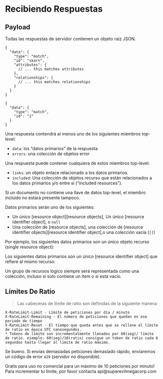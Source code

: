 # Recibiendo Respuestas
 
## Payload

Todas las respuestas de servidor contienen un objeto raíz JSON.  

~~~.language-json
{
  "data": {
    "type": "match",
    "id": "skarn",
    "attributes": {
      // ... this matches attributes
    },
    "relationships": {
      // ... this matches relationships
    }
  }
}
~~~

~~~.language-json
{
  "data": {
    "type": "match",
    "id": "1"
  }
}
~~~

Una respuesta contendrá al menos uno de los siguientes miembros top-level:
 
  * `data`: los “datos primarios” de la respuesta
  * `errors`: una colección de objetos error
 
Una respuesta puede contener cualquiera de estos miembros top-level:
 
  * `links`: un objeto enlace relacionado a los datos primarios.
  * `included`: Una colección de objetos recurso que están relacionados a los datos primarios y/o entre sí (“included resources”).

Si un documento no contiene una llave de datos top-level, el miembro incluido no estará presente tampoco.
 
Datos primarios serán uno de los siguientes:
 
  * Un único [resource object][resource objects], Un único [resource identifier object], o `null`
  * Una colección de [resource objects], una colección de [resource identifier objects][resource identifier object],o una colección vacía (`[]`)
 
Por ejemplo, los siguientes datos primarios son un único objeto recurso (single resource object):

Los siguientes datos primarios son un único [resource identifier object] que refiere al mismo recurso:
 
Un grupo de recursos lógico siempre será representada como una colección, incluso si solo contiene un item o si está vacío.
 
## Límites De Ratio
>Las cabeceras de límite de ratio son definidas de la siguiente manera:

~~~
X-RateLimit-Limit - Límite de peticiones por día / minuto 
X-RateLimit-Remaining - El número de peticiones que quedan en ese periodo de tiempo
X-RateLimit-Reset - El tiempo que queda antes que se rellene el límite de ratio en época UTC nanosegundos.
* Tokens de límite son incrementalmente llenados por 60(seg)/ límite de ratio. ejemplo: 60(seg)/10(ratio) consigue un token de ratio cada 6 segundos hasta llegar al límite de ratio máximo.    
~~~
Se bueno. Si envías demasiadas peticiones demasiado rápido, enviaremos un código de error `429` (servidor no disponible).
 
<aside class="notice">
Gratis para uso no comercial para un máximo de 10 peticiones por minuto! Para incrementar tu límite, por favor contacta api@superevilmegacorp.com
</aside>